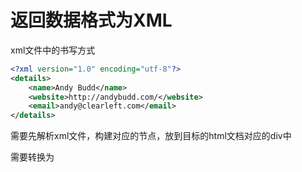 # 返回数据格式为XML

xml文件中的书写方式

```xml
<?xml version="1.0" encoding="utf-8"?>
<details>
    <name>Andy Budd</name>
    <website>http://andybudd.com/</website>
    <email>andy@clearleft.com</email>
</details>
```

需要先解析xml文件，构建对应的节点，放到目标的html文档对应的div中

需要转换为